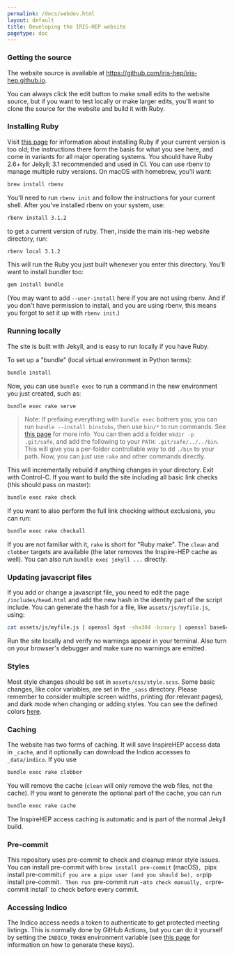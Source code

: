 ```yaml
---
permalink: /docs/webdev.html
layout: default
title: Developing the IRIS-HEP website
pagetype: doc
---
```


### Getting the source

The website source is available at <https://github.com/iris-hep/iris-hep.github.io>.

You can always click the edit button to make small edits to the website source, but if you want to test locally or make larger edits, you'll want to clone the source for the website and build it with Ruby.

### Installing Ruby

Visit [this page](https://jekyllrb.com/docs/installation/) for information about installing Ruby if your current version is too old; the instructions there form the basis for what you see here, and come in variants for all major operating systems.
You should have Ruby 2.6+ for Jekyll; 3.1 recommended and used in CI. You can use rbenv to manage multiple ruby versions. On macOS with homebrew, you'll want:

```bash
brew install rbenv
```

You'll need to run `rbenv init` and follow the instructions for your current shell. After you've installed rbenv on your system, use:

```bash
rbenv install 3.1.2
```

to get a current version of ruby. Then, inside the main iris-hep website directory, run:

```bash
rbenv local 3.1.2
```

This will run the Ruby you just built whenever you enter this directory. You'll want to install bundler too:

```bash
gem install bundle
```

(You may want to add `--user-install` here if you are not using rbenv. And if
you don't have permission to install, and you are using rbenv, this means you
forgot to set it up with `rbenv init`.)


### Running locally

The site is built with Jekyll, and is easy to run locally if you have Ruby.

To set up a "bundle" (local virtual environment in Python terms):

```bash
bundle install
```

Now, you can use `bundle exec` to run a command in the new environment you just created, such as:

```bash
bundle exec rake serve
```

> Note: If prefixing everything with `bundle exec` bothers you, you can run `bundle --install binstubs`, then use `bin/*` to run commands. See [this page](https://github.com/rbenv/rbenv/wiki/Understanding-binstubs) for more info.
> You can then add a folder `mkdir -p .git/safe`, and add the following to your `PATH`: `.git/safe/../../bin`. This will give you a per-folder controllable way to
dd `./bin` to your path. Now, you can just use `rake` and other commands directly.

This will incrementally rebuild if anything changes in your directory. Exit with Control-C. If you want to build the site including all basic link checks (this should pass on master):

```bash
bundle exec rake check
```

If you want to also perform the full link checking without exclusions, you can run:

```bash
bundle exec rake checkall
```

If you are not familiar with it, `rake` is short for "Ruby make". The `clean` and `clobber` targets are available (the later removes the Inspire-HEP cache as well). You can also run `bundle exec jekyll ...` directly.

### Updating javascript files

If you add or change a javascript file, you need to edit the page `/includes/head.html` and add the new hash in the identity part of the script include. You can generate the hash for a file, like `assets/js/myfile.js`,  using:

```bash
cat assets/js/myfile.js | openssl dgst -sha384 -binary | openssl base64 -A
```

Run the site locally and verify no warnings appear in your terminal. Also turn on your browser's debugger and make sure no warnings are emitted.

### Styles

Most style changes should be set in `assets/css/style.scss`. Some basic changes, like color variables, are set in the `_sass` directory. Please remember to consider multiple screen widths, printing (for relevant pages), and dark mode when changing or adding styles. You can see the defined colors [here](/docs/logos).

### Caching

The website has two forms of caching. It will save InspireHEP access data in `_cache`, and it optionally can download the Indico accesses to `_data/indico`. If you use

```bash
bundle exec rake clobber
```

You will remove the cache (`clean` will only remove the web files, not the cache). If you want to generate the optional part of the cache, you can run

```bash
bundle exec rake cache
```

The InspireHEP access caching is automatic and is part of the normal Jekyll build.


### Pre-commit

This repository uses pre-commit to check and cleanup minor style issues. You can install pre-commit with `brew install pre-commit` (macOS)`, `pipx install pre-commit` if you are a pipx user (and you should be), or `pip install pre-commit`. Then run `pre-commit run -a` to check manually, or `pre-commit install` to check before every commit.

### Accessing Indico

The Indico access needs a token to authenticate to get protected meeting listings. This is normally done by GitHub Actions, but you can do it yourself by setting the `INDICO_TOKEN` environment variable (see [this page](https://docs.getindico.io/en/stable/http_api/access/#api-authentication) for information on how to generate these keys).
